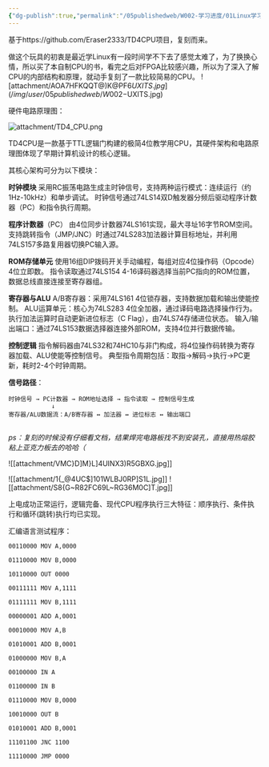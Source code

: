 ```yaml
---
{"dg-publish":true,"permalink":"/05publishedweb/W002-学习进度/01Linux学习笔记/250220-006TD4CPU复刻 1/","noteIcon":"","created":"2025-02-20T10:37:45.930+08:00","updated":"2025-02-20T10:41:10.361+08:00"}
---
```




基于https://github.com/Eraser2333/TD4CPU项目，复刻而来。

做这个玩具的初衷是最近学Linux有一段时间学不下去了感觉太难了，为了换换心情，所以买了本自制CPU的书，看完之后对FPGA比较感兴趣，所以为了深入了解CPU的内部结构和原理，就动手复刻了一款比较简易的CPU。
![attachment/AOA7HFKQQT@)K@PF6$UXITS.jpg](/img/user/05publishedweb/W002-%E5%AD%A6%E4%B9%A0%E8%BF%9B%E5%BA%A6/01Linux%E5%AD%A6%E4%B9%A0%E7%AC%94%E8%AE%B0/attachment/AOA7HFKQQT@)K@PF6$UXITS.jpg)

硬件电路原理图：

![attachment/TD4_CPU.png](/img/user/05publishedweb/W002-%E5%AD%A6%E4%B9%A0%E8%BF%9B%E5%BA%A6/01Linux%E5%AD%A6%E4%B9%A0%E7%AC%94%E8%AE%B0/attachment/TD4_CPU.png)




TD4CPU是一款基于TTL逻辑门构建的极简4位教学用CPU，其硬件架构和电路原理图体现了早期计算机设计的核心逻辑。

其核心架构可分为以下模块：  

**时钟模块**  采用RC振荡电路生成主时钟信号，支持两种运行模式：连续运行（约1Hz-10kHz）和单步调试。 时钟信号通过74LS14双D触发器分频后驱动程序计数器（PC）和指令执行周期。 

**程序计数器**（PC）  由4位同步计数器74LS161实现，最大寻址16字节ROM空间。 支持跳转指令（JMP/JNC）时通过74LS283加法器计算目标地址，并利用74LS157多路复用器切换PC输入源。 

**ROM存储单元**  使用16组DIP拨码开关手动编程，每组对应4位操作码（Opcode）4位立即数。 指令读取通过74LS154 4-16译码器选择当前PC指向的ROM位置，数据总线直接连接至寄存器组。 

**寄存器与ALU**  A/B寄存器：采用74LS161 4位锁存器，支持数据加载和输出使能控制。 ALU运算单元：核心为74LS283 4位全加器，通过译码电路选择操作行为。执行加法运算时自动更新进位标志（C Flag），由74LS74存储进位状态。 输入/输出端口：通过74LS153数据选择器连接外部ROM，支持4位并行数据传输。 

**控制逻辑**  指令解码器由74LS32和74HC10与非门构成，将4位操作码转换为寄存器加载、ALU使能等控制信号。 典型指令周期包括：取指→解码→执行→PC更新，耗时2-4个时钟周期。



**信号路径**：

```Assembly
时钟信号 → PC计数器 → ROM地址选择 → 指令读取 → 控制信号生成 
			↓ 
寄存器/ALU数据流：A/B寄存器 ↔ 加法器 ↔ 进位标志 ↔ 输出端口


```

*ps：复刻的时候没有仔细看文档，结果焊完电路板找不到安装孔，直接用热熔胶粘上亚克力板去的哈哈（*

![[attachment/VMC}D]M}L]4UINX3)R5GBXG.jpg]]

![[attachment/1{_@4UC$]101WLBJ0RP]S1L.jpg]]
![[attachment/S8{G~R82FC69L~RG36M0C]T.jpg]]


上电成功正常运行，逻辑完备、现代CPU程序执行三大特征：顺序执行、条件执行和循环(跳转)执行均已实现。

汇编语言测试程序：
```assembly
00110000 MOV A,0000

01110000 MOV B,0000

10110000 OUT 0000

00111111 MOV A,1111

01111111 MOV B,1111

00000001 ADD A,0001

00010000 MOV A,B

01010001 ADD B,0001

01000000 MOV B,A

00100000 IN A

01100000 IN B

01110000 MOV B,0000

10010000 OUT B

01010001 ADD B,0001

11101100 JNC 1100

11110000 JMP 0000


```




